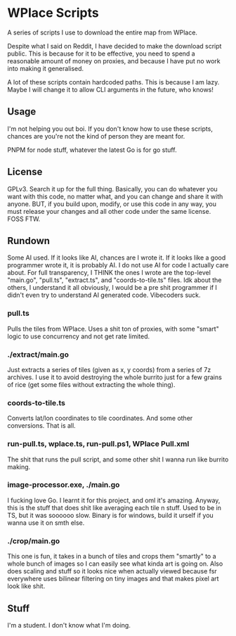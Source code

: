 # WPlace Scripts

A series of scripts I use to download the entire map from WPlace.

Despite what I said on Reddit, I have decided to make the download script public. This is because for it to be effective, you need to spend a reasonable amount of money on proxies, and because I have put no work into making it generalised.

A lot of these scripts contain hardcoded paths. This is because I am lazy. Maybe I will change it to allow CLI arguments in the future, who knows!

## Usage

I'm not helping you out boi. If you don't know how to use these scripts, chances are you're not the kind of person they are meant for.

PNPM for node stuff, whatever the latest Go is for go stuff.

## License

GPLv3. Search it up for the full thing. Basically, you can do whatever you want with this code, no matter what, and you can change and share it with anyone. BUT, if you build upon, modify, or use this code in any way, you must release your changes and all other code under the same license. FOSS FTW.

## Rundown

Some AI used. If it looks like AI, chances are I wrote it. If it looks like a good programmer wrote it, it is probably AI. I do not use AI for code I actually care about. For full transparency, I THINK the ones I wrote are the top-level "main.go", "pull.ts", "extract.ts", and "coords-to-tile.ts" files. Idk about the others, I understand it all obviously, I would be a pre shit programmer if I didn't even try to understand AI generated code. Vibecoders suck.

### pull.ts

Pulls the tiles from WPlace. Uses a shit ton of proxies, with some "smart" logic to use concurrency and not get rate limited.

### ./extract/main.go

Just extracts a series of tiles (given as x, y coords) from a series of 7z archives. I use it to avoid destroying the whole burrito just for a few grains of rice (get some files without extracting the whole thing).

### coords-to-tile.ts

Converts lat/lon coordinates to tile coordinates. And some other conversions. That is all.

### run-pull.ts, wplace.ts, run-pull.ps1, WPlace Pull.xml

The shit that runs the pull script, and some other shit I wanna run like burrito making.

### image-processor.exe, ./main.go

I fucking love Go. I learnt it for this project, and oml it's amazing. Anyway, this is the stuff that does shit like averaging each tile n stuff. Used to be in TS, but it was soooooo slow. Binary is for windows, build it urself if you wanna use it on smth else.

### ./crop/main.go

This one is fun, it takes in a bunch of tiles and crops them "smartly" to a whole bunch of images so I can easily see what kinda art is going on. Also does scaling and stuff so it looks nice when actually viewed because fsr everywhere uses bilinear filtering on tiny images and that makes pixel art look like shit.

## Stuff

I'm a student. I don't know what I'm doing.
